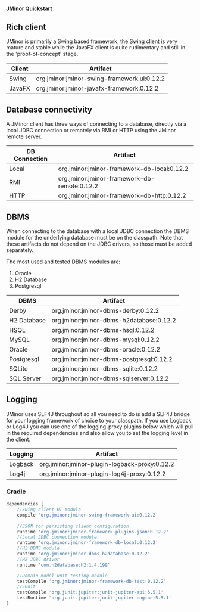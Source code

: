 #### JMinor Quickstart

## Rich client
JMinor is primarily a Swing based framework, the Swing client is very mature and stable while the JavaFX client is quite rudimentary and still in the 'proof-of-concept' stage.

|Client|Artifact|
|---|---
|Swing|org.jminor:jminor-swing-framework.ui:0.12.2|
|JavaFX|org.jminor:jminor-javafx-framework:0.12.2|

## Database connectivity
A JMinor client has three ways of connecting to a database, directly via a local JDBC connection or remotely via RMI or HTTP using the JMinor remote server.

|DB Connection|Artifact|
|---|---
|Local|org.jminor:jminor-framework-db-local:0.12.2|
|RMI|org.jminor:jminor-framework-db-remote:0.12.2|
|HTTP|org.jminor:jminor-framework-db-http:0.12.2|

## DBMS
When connecting to the database with a local JDBC connection the DBMS module for the underlying database must be on the classpath. Note that these artifacts do not depend on the JDBC drivers, so those must be added separately.

The most used and tested DBMS modules are:

1. Oracle
2. H2 Database
3. Postgresql

|DBMS|Artifact|
|---|---|
|Derby|org.jminor:jminor-dbms-derby:0.12.2|
|H2 Database|org.jminor:jminor-dbms-h2database:0.12.2|
|HSQL|org.jminor:jminor-dbms-hsql:0.12.2|
|MySQL|org.jminor:jminor-dbms-mysql:0.12.2|
|Oracle|org.jminor:jminor-dbms-oracle:0.12.2|
|Postgresql|org.jminor:jminor-dbms-postgresql:0.12.2|
|SQLite|org.jminor:jminor-dbms-sqlite:0.12.2|
|SQL Server|org.jminor:jminor-dbms-sqlserver:0.12.2|

## Logging
JMinor uses SLF4J throughout so all you need to do is add a SLF4J bridge for your logging framework of choice to your classpath. If you use Logback or Log4J you can use one of the logging-proxy plugins below which will pull in the required dependencies and also allow you to set the logging level in the client.

|Logging|Artifact|
|---|---
|Logback|org.jminor:jminor-plugin-logback-proxy:0.12.2|
|Log4j|org.jminor:jminor-plugin-log4j-proxy:0.12.2|

### Gradle
```groovy
dependencies {
    //Swing client UI module
    compile 'org.jminor:jminor-swing-framework-ui:0.12.2'
    
    //JSON for persisting client configuration
    runtime 'org.jminor:jminor-framework-plugins-json:0.12.2'    
    //Local JDBC connection module
    runtime 'org.jminor:jminor-framework-db-local:0.12.2'
    //H2 DBMS module
    runtime 'org.jminor:jminor-dbms-h2database:0.12.2'
    //H2 JDBC driver
    runtime 'com.h2database:h2:1.4.199'

    //Domain model unit testing module
    testCompile 'org.jminor:jminor-framework-db-test:0.12.2'
    //JUnit
    testCompile 'org.junit.jupiter:junit-jupiter-api:5.5.1'
    testRuntime 'org.junit.jupiter:junit-jupiter-engine:5.5.1'
}
```